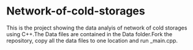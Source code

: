 # Network-of-cold-storages
This is the project showing the data analyis of network of cold storages using C++.The Data files are contained in the Data folder.Fork the repository, copy all the data files to one location and run _main.cpp.
